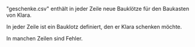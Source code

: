 "geschenke.csv" enthält in jeder Zeile neue Bauklötze für den Baukasten von Klara.

In jeder Zeile ist ein Bauklotz definiert, den er Klara schenken möchte.

In manchen Zeilen sind Fehler.


